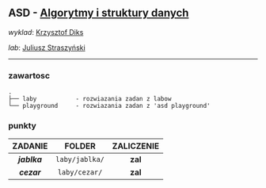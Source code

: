 ## ASD - [Algorytmy i struktury danych](https://usosweb.uw.edu.pl/kontroler.php?_action=katalog2/przedmioty/pokazPrzedmiot&prz_kod=1000-213bASD)

_wyklad_: [Krzysztof Diks](https://usosweb.uw.edu.pl/kontroler.php?_action=katalog2/osoby/pokazOsobe&os_id=291)

_lab_: [Juliusz Straszyński](https://usosweb.uw.edu.pl/kontroler.php?_action=katalog2/osoby/pokazOsobe&os_id=235000)

---

### zawartosc

```
.
├── laby           - rozwiazania zadan z labow
└── playground     - rozwiazania zadan z 'asd playground'
```

### punkty

| ZADANIE      | FOLDER         | ZALICZENIE   |
| :----------: | :------------: | :----------: |
| **_jablka_** | `laby/jablka/` | **zal**      |
| **_cezar_**  | `laby/cezar/`  | **zal**      |
